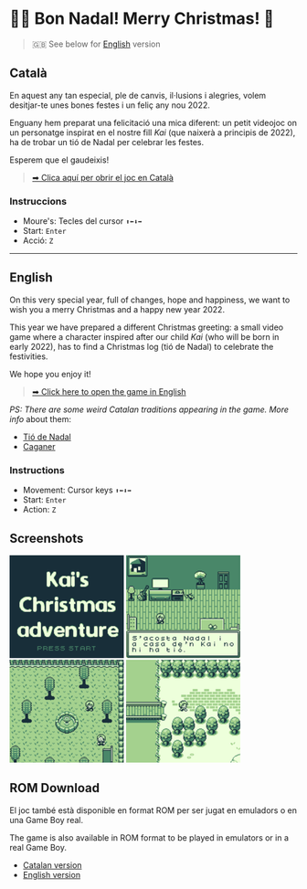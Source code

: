 # 🎅🏻 Bon Nadal! Merry Christmas! 🎄

> 🇬🇧 See below for [English](#English) version

## Català

En aquest any tan especial, ple de canvis, il·lusions i alegries, volem
desitjar-te unes bones festes i un feliç any nou 2022.

Enguany hem preparat una felicitació una mica diferent: un petit videojoc on
un personatge inspirat en el nostre fill *Kai* (que naixerà a principis de 2022),
ha de trobar un tió de Nadal per celebrar les festes.

Esperem que el gaudeixis!

> [➡ Clica aquí per obrir el joc en Català](https://fr3nd.github.io/nadal2021/build/web/)

### Instruccions

- Moure's: Tecles del cursor `⬆⬅⬇➡`
- Start: `Enter`
- Acció: `Z`

---

## English

On this very special year, full of changes, hope and happiness, we want to wish
you a merry Christmas and a happy new year 2022.

This year we have prepared a different Christmas greeting: a small video game
where a character inspired after our child *Kai* (who will be born in early 2022),
has to find a Christmas log (tió de Nadal) to celebrate the festivities.

We hope you enjoy it!

> [➡ Click here to open the game in English](https://fr3nd.github.io/nadal2021/nadal2021_en/build/web/)

*PS: There are some weird Catalan traditions appearing in the game. More info*
about them:

- [Tió de Nadal](https://en.wikipedia.org/wiki/Ti%C3%B3_de_Nadal)
- [Caganer](https://en.wikipedia.org/wiki/Caganer)

### Instructions

- Movement: Cursor keys `⬆⬅⬇➡`
- Start: `Enter`
- Action: `Z`

## Screenshots

![Intro screen](/img/intro.png)
![Home](/img/home.png)
![Park](/img/park.png)
![Forest](/img/forest.png)

## ROM Download

El joc també està disponible en format ROM per ser jugat en emuladors o en una
Game Boy real.

The game is also available in ROM format to be played in emulators or in a real
Game Boy.

* [Catalan version](/build/rom/game.gb)
* [English version](/nadal2021_en/build/rom/game.gb)
